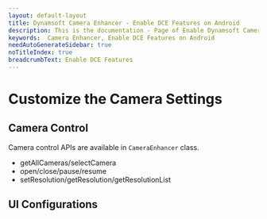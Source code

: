 ```yaml
---
layout: default-layout
title: Dynamsoft Camera Enhancer - Enable DCE Features on Android
description: This is the documentation - Page of Enable Dynamsoft Camera Enhancer Features on Android.
keywords:  Camera Enhancer, Enable DCE Features on Android
needAutoGenerateSidebar: true
noTitleIndex: true
breadcrumbText: Enable DCE Features
---
```


# Customize the Camera Settings

## Camera Control

Camera control APIs are available in `CameraEnhancer` class.

- getAllCameras/selectCamera
- open/close/pause/resume
- setResolution/getResolution/getResolutionList

## UI Configurations
